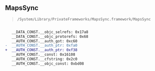 ## MapsSync

> `/System/Library/PrivateFrameworks/MapsSync.framework/MapsSync`

```diff

   __DATA_CONST.__objc_selrefs: 0x17a8
   __DATA_CONST.__objc_protorefs: 0x68
   __AUTH_CONST.__auth_got: 0xc60
-  __AUTH_CONST.__auth_ptr: 0xfa0
+  __AUTH_CONST.__auth_ptr: 0xf38
   __AUTH_CONST.__const: 0x16108
   __AUTH_CONST.__cfstring: 0x2c0
   __AUTH_CONST.__objc_const: 0xbd08

```
